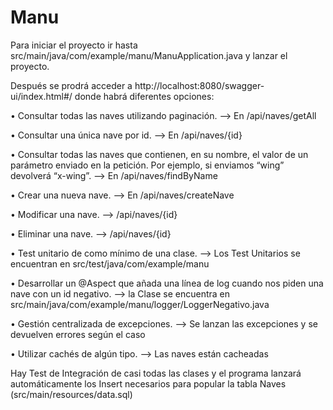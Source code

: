 # Manu

Para iniciar el proyecto ir hasta src/main/java/com/example/manu/ManuApplication.java y lanzar el proyecto.

Después se prodrá acceder a http://localhost:8080/swagger-ui/index.html#/ donde habrá diferentes opciones:

• Consultar todas las naves utilizando paginación.  --> En /api/naves/getAll

• Consultar una única nave por id.  --> En /api/naves/{id}

• Consultar todas las naves que contienen, en su nombre, el valor de un parámetro enviado en la petición. Por ejemplo, si enviamos “wing” devolverá “x-wing”.  --> En /api/naves/findByName

• Crear una nueva nave.  --> En /api/naves/createNave

• Modificar una nave.  --> /api/naves/{id}

• Eliminar una nave.  --> /api/naves/{id}

• Test unitario de como mínimo de una clase.  --> Los Test Unitarios se encuentran en src/test/java/com/example/manu

• Desarrollar un @Aspect que añada una línea de log cuando nos piden una nave con un id negativo. --> la Clase se encuentra en src/main/java/com/example/manu/logger/LoggerNegativo.java

• Gestión centralizada de excepciones. --> Se lanzan las excepciones y se devuelven errores según el caso

• Utilizar cachés de algún tipo.  --> Las naves están cacheadas


Hay Test de Integración de casi todas las clases y el programa lanzará automáticamente los Insert necesarios para popular la tabla Naves (src/main/resources/data.sql)
